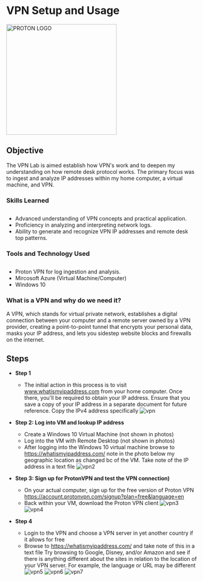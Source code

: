 # VPN Setup and Usage
<img width="291" alt="PROTON LOGO" src="https://github.com/codeByKelvinn/creating-a-VPN/assets/110644520/2bf76f25-7f66-4893-b7ee-76f565cf42b1">

## Objective

The VPN Lab is aimed establish how VPN's work and to deepen my understanding on how remote desk protocol works. The primary focus was to ingest and analyze IP addresses within my home computer, a virtual machine, and VPN.

### Skills Learned<h2>

- Advanced understanding of VPN concepts and practical application.
- Proficiency in analyzing and interpreting network logs.
- Ability to generate and recognize VPN IP addresses and remote desk top patterns.

### Tools and Technology Used<h2>

- Proton VPN for log ingestion and analysis.
- Mircosoft Azure (Virtual Machine/Computer)
- Windows 10

### What is a VPN and why do we need it?
A VPN, which stands for virtual private network, establishes a digital connection between your computer and a remote server owned by a VPN provider, creating a point-to-point tunnel that encrypts your personal data, masks your IP address, and lets you sidestep website blocks and firewalls on the internet.

## Steps

* **Step 1**
  - The initial action in this process is to visit www.whatismyipaddress.com from your home computer. Once there, you'll be required to obtain your IP address. Ensure that you save a copy of your IP address in a separate document for future reference. Copy the IPv4 address specifically
 ![vpn](https://github.com/TerrellSowell/VPN-Setup-and-Usage/assets/161978506/a5b7e0fc-a4ac-4224-8bf0-4da75836538c)

* **Step 2: Log into VM and lookup IP address** 
  - Create a Windows 10 Virtual Machine (not shown in photos)
  - Log into the VM with Remote Desktop (not shown in photos)
  - After logging into the Windows 10 virtual machine browse to https://whatismyipaddress.com/ note in the photo below my geographic location as changed bc of the VM. Take note of the IP address in a text file
![vpn2](https://github.com/TerrellSowell/VPN-Setup-and-Usage/assets/161978506/6cc496d4-3635-44d6-8eb1-6e4d1ff66936)

* **Step 3: Sign up for ProtonVPN and test the VPN connection)**
  - On your actual computer, sign up for the free version of Proton VPN https://account.protonvpn.com/signup?plan=free&language=en
  -  Back within your VM, download the Proton VPN client
![vpn3](https://github.com/TerrellSowell/VPN-Setup-and-Usage/assets/161978506/95f55d72-518c-4de4-80f3-b5215d15a9fd)
![vpn4](https://github.com/TerrellSowell/VPN-Setup-and-Usage/assets/161978506/e29ab00b-074e-4ad0-a5d6-cfba22fded1d)

* **Step 4** 
  
  - Login to the VPN and choose a VPN server in yet another country if it allows for free 
  - Browse to https://whatismyipaddress.com/  and take note of this in a text file
Try browsing to Google, Disney, and/or Amazon and see if there is anything different about the sites in relation to the location of your VPN server. For example, the language or URL may be different
![vpn5](https://github.com/TerrellSowell/VPN-Setup-and-Usage/assets/161978506/ab02d499-d1da-41ab-beb9-5b2bfb376f6f)
![vpn6](https://github.com/TerrellSowell/VPN-Setup-and-Usage/assets/161978506/b570363e-3659-4dc0-8d9c-55cacbac964f)
![vpn7](https://github.com/TerrellSowell/VPN-Setup-and-Usage/assets/161978506/65ebd27a-8121-482f-9267-8ff532e98b26)

